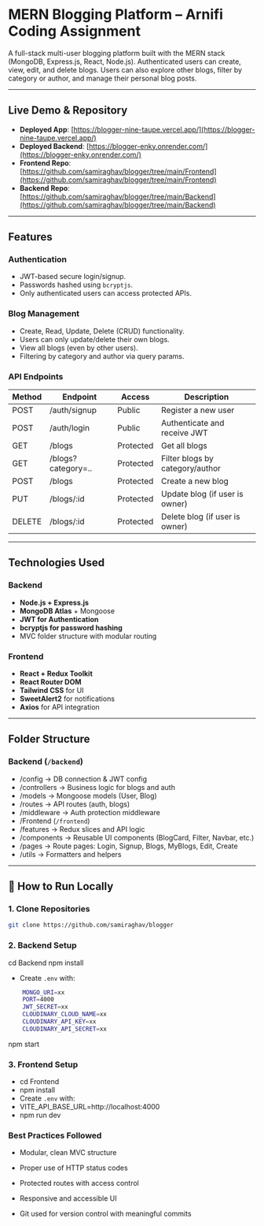 # MERN Blogging Platform – Arnifi Coding Assignment

A full-stack multi-user blogging platform built with the MERN stack (MongoDB, Express.js, React, Node.js). Authenticated users can create, view, edit, and delete blogs. Users can also explore other blogs, filter by category or author, and manage their personal blog posts.

---

## Live Demo & Repository

- **Deployed App**: [https://blogger-nine-taupe.vercel.app/](https://blogger-nine-taupe.vercel.app/)
- **Deployed Backend**: [https://blogger-enky.onrender.com/](https://blogger-enky.onrender.com/)
- **Frontend Repo**: [https://github.com/samiraghav/blogger/tree/main/Frontend](https://github.com/samiraghav/blogger/tree/main/Frontend)
- **Backend Repo**: [https://github.com/samiraghav/blogger/tree/main/Backend](https://github.com/samiraghav/blogger/tree/main/Backend)

---

## Features

### Authentication
- JWT-based secure login/signup.
- Passwords hashed using `bcryptjs`.
- Only authenticated users can access protected APIs.

### Blog Management
- Create, Read, Update, Delete (CRUD) functionality.
- Users can only update/delete their own blogs.
- View all blogs (even by other users).
- Filtering by category and author via query params.

### API Endpoints

| Method | Endpoint            | Access       | Description                        |
|--------|---------------------|--------------|------------------------------------|
| POST   | /auth/signup        | Public       | Register a new user                |
| POST   | /auth/login         | Public       | Authenticate and receive JWT       |
| GET    | /blogs              | Protected    | Get all blogs                      |
| GET    | /blogs?category=..  | Protected    | Filter blogs by category/author    |
| POST   | /blogs              | Protected    | Create a new blog                  |
| PUT    | /blogs/:id          | Protected    | Update blog (if user is owner)     |
| DELETE | /blogs/:id          | Protected    | Delete blog (if user is owner)     |

---

## Technologies Used

### Backend
- **Node.js + Express.js**
- **MongoDB Atlas** + Mongoose
- **JWT for Authentication**
- **bcryptjs for password hashing**
- MVC folder structure with modular routing

### Frontend
- **React + Redux Toolkit**
- **React Router DOM**
- **Tailwind CSS** for UI
- **SweetAlert2** for notifications
- **Axios** for API integration

---

## Folder Structure

### Backend (`/backend`)
- /config → DB connection & JWT config
- /controllers → Business logic for blogs and auth
- /models → Mongoose models (User, Blog)
- /routes → API routes (auth, blogs)
- /middleware → Auth protection middleware
- /Frontend (`/frontend`)
- /features → Redux slices and API logic
- /components → Reusable UI components (BlogCard, Filter, Navbar, etc.)
- /pages → Route pages: Login, Signup, Blogs, MyBlogs, Edit, Create
- /utils → Formatters and helpers

---

## 🧪 How to Run Locally

### 1. Clone Repositories
```bash
git clone https://github.com/samiraghav/blogger
```

### 2. Backend Setup

cd Backend
npm install
- Create `.env` with:
```bash
    MONGO_URI=xx
    PORT=4000
    JWT_SECRET=xx
    CLOUDINARY_CLOUD_NAME=xx
    CLOUDINARY_API_KEY=xx
    CLOUDINARY_API_SECRET=xx
```

npm start

### 3. Frontend Setup
- cd Frontend
- npm install
- Create `.env` with:
- VITE_API_BASE_URL=http://localhost:4000
- npm run dev

### Best Practices Followed
- Modular, clean MVC structure

- Proper use of HTTP status codes

- Protected routes with access control

- Responsive and accessible UI

- Git used for version control with meaningful commits

